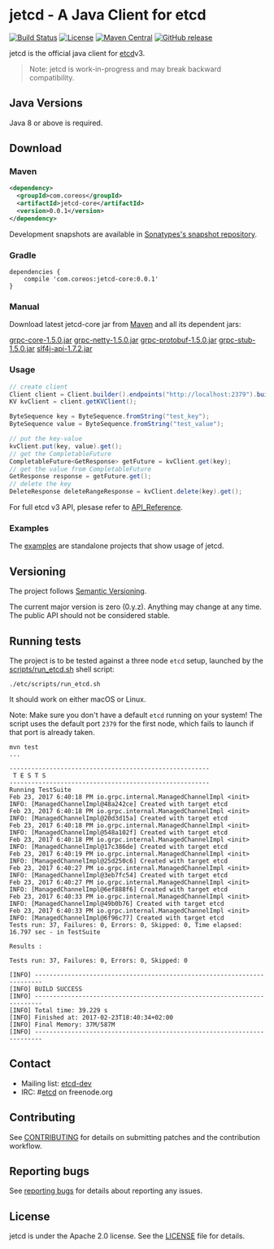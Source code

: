 # jetcd - A Java Client for etcd
[![Build Status](https://img.shields.io/travis/coreos/jetcd/master.svg?style=flat-square)](https://travis-ci.org/coreos/jetcd)
[![License](https://img.shields.io/badge/Licence-Apache%202.0-blue.svg?style=flat-square)](http://www.apache.org/licenses/LICENSE-2.0.html)
[![Maven Central](https://img.shields.io/maven-central/v/com/coreos/jetcd-core.svg?style=flat-square)](https://search.maven.org/#search%7Cga%7C1%7Ccoreos)
[![GitHub release](https://img.shields.io/github/release/coreos/jetcd.svg?style=flat-square)](https://github.com/coreos/jetcd/releases)

jetcd is the official java client for [etcd](https://github.com/coreos/etcd)v3.

> Note: jetcd is work-in-progress and may break backward compatibility.

## Java Versions

Java 8 or above is required.

## Download

### Maven
```xml
<dependency>
  <groupId>com.coreos</groupId>
  <artifactId>jetcd-core</artifactId>
  <version>0.0.1</version>
</dependency>
```

Development snapshots are available in [Sonatypes's snapshot repository](https://oss.sonatype.org/content/repositories/snapshots/).

### Gradle

```
dependencies {
    compile 'com.coreos:jetcd-core:0.0.1'
}
``` 

### Manual

Download latest jetcd-core jar from [Maven](https://search.maven.org/#search%7Cga%7C1%7Cg%3A%22com.coreos%22%20AND%20v%3A%220.0.1%22) and all its dependent jars:

[grpc-core-1.5.0.jar](http://repo1.maven.org/maven2/io/grpc/grpc-core/1.5.0/)
[grpc-netty-1.5.0.jar](http://repo1.maven.org/maven2/io/grpc/grpc-netty/1.5.0/)
[grpc-protobuf-1.5.0.jar](http://repo1.maven.org/maven2/io/grpc/grpc-protobuf/1.5.0/)
[grpc-stub-1.5.0.jar](http://repo1.maven.org/maven2/io/grpc/grpc-stub/1.5.0/)
[slf4j-api-1.7.2.jar](http://repo1.maven.org/maven2/org/apache/directory/studio/org.slf4j.api/1.7.2/)

### Usage

```java
// create client
Client client = Client.builder().endpoints("http://localhost:2379").build();
KV kvClient = client.getKVClient();

ByteSequence key = ByteSequence.fromString("test_key");
ByteSequence value = ByteSequence.fromString("test_value");

// put the key-value
kvClient.put(key, value).get();
// get the CompletableFuture
CompletableFuture<GetResponse> getFuture = kvClient.get(key);
// get the value from CompletableFuture
GetResponse response = getFuture.get();
// delete the key
DeleteResponse deleteRangeResponse = kvClient.delete(key).get();
```

For full etcd v3 API, plesase refer to [API_Reference](https://github.com/coreos/etcd/blob/master/Documentation/dev-guide/api_reference_v3.md).

### Examples

The [examples](https://github.com/coreos/jetcd/tree/master/jetcd-examples) are standalone projects that show usage of jetcd.

## Versioning

The project follows [Semantic Versioning](http://semver.org/).

The current major version is zero (0.y.z). Anything may change at any time. The public API should not be considered stable.

## Running tests

The project is to be tested against a three node `etcd` setup, launched by the [scripts/run_etcd.sh](etc/scripts/run_etcd.sh) shell script:

```
./etc/scripts/run_etcd.sh
```

It should work on either macOS or Linux.

Note: Make sure you don't have a default `etcd` running on your system! The script uses the default port `2379` for the first node, which fails to launch if that port is already taken.

```
mvn test
...

-------------------------------------------------------
 T E S T S
-------------------------------------------------------
Running TestSuite
Feb 23, 2017 6:40:18 PM io.grpc.internal.ManagedChannelImpl <init>
INFO: [ManagedChannelImpl@48a242ce] Created with target etcd
Feb 23, 2017 6:40:18 PM io.grpc.internal.ManagedChannelImpl <init>
INFO: [ManagedChannelImpl@20d3d15a] Created with target etcd
Feb 23, 2017 6:40:18 PM io.grpc.internal.ManagedChannelImpl <init>
INFO: [ManagedChannelImpl@548a102f] Created with target etcd
Feb 23, 2017 6:40:18 PM io.grpc.internal.ManagedChannelImpl <init>
INFO: [ManagedChannelImpl@17c386de] Created with target etcd
Feb 23, 2017 6:40:19 PM io.grpc.internal.ManagedChannelImpl <init>
INFO: [ManagedChannelImpl@25d250c6] Created with target etcd
Feb 23, 2017 6:40:27 PM io.grpc.internal.ManagedChannelImpl <init>
INFO: [ManagedChannelImpl@3eb7fc54] Created with target etcd
Feb 23, 2017 6:40:27 PM io.grpc.internal.ManagedChannelImpl <init>
INFO: [ManagedChannelImpl@6ef888f6] Created with target etcd
Feb 23, 2017 6:40:33 PM io.grpc.internal.ManagedChannelImpl <init>
INFO: [ManagedChannelImpl@49b0b76] Created with target etcd
Feb 23, 2017 6:40:33 PM io.grpc.internal.ManagedChannelImpl <init>
INFO: [ManagedChannelImpl@6f96c77] Created with target etcd
Tests run: 37, Failures: 0, Errors: 0, Skipped: 0, Time elapsed: 16.797 sec - in TestSuite

Results :

Tests run: 37, Failures: 0, Errors: 0, Skipped: 0

[INFO] ------------------------------------------------------------------------
[INFO] BUILD SUCCESS
[INFO] ------------------------------------------------------------------------
[INFO] Total time: 39.229 s
[INFO] Finished at: 2017-02-23T18:40:34+02:00
[INFO] Final Memory: 37M/587M
[INFO] ------------------------------------------------------------------------
```

## Contact

* Mailing list: [etcd-dev](https://groups.google.com/forum/?hl=en#!forum/etcd-dev)
* IRC: #[etcd](irc://irc.freenode.org:6667/#etcd) on freenode.org

## Contributing

See [CONTRIBUTING](https://github.com/coreos/jetcd/blob/master/CONTRIBUTING.md) for details on submitting patches and the contribution workflow.

## Reporting bugs

See [reporting bugs](https://github.com/coreos/etcd/blob/master/Documentation/reporting_bugs.md) for details about reporting any issues.

## License

jetcd is under the Apache 2.0 license. See the [LICENSE](https://github.com/coreos/jetcd/blob/master/LICENSE) file for details.

